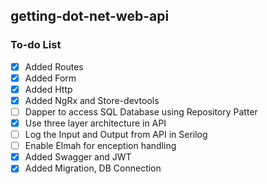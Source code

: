 ## getting-dot-net-web-api

### To-do List

- [x] Added Routes
- [x] Added Form
- [x] Added Http
- [x] Added NgRx and Store-devtools
- [ ] Dapper to access SQL Database using Repository Patter
- [x] Use three layer architecture in API
- [ ] Log the Input and Output from API in Serilog
- [ ] Enable Elmah for enception handling
- [x] Added Swagger and JWT
- [x] Added Migration, DB Connection

